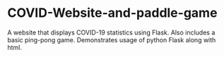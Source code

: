 # COVID-Website-and-paddle-game
A website that displays COVID-19 statistics using Flask. Also includes a basic ping-pong game. Demonstrates usage of python Flask along with html.
